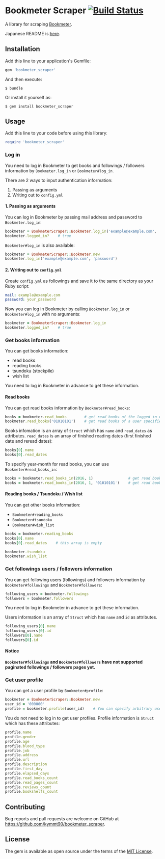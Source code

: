 # Bookmeter Scraper [![Build Status](https://travis-ci.org/kymmt90/bookmeter_scraper.svg?branch=master)](https://travis-ci.org/kymmt90/bookmeter_scraper)

A library for scraping [Bookmeter](http://bookmeter.com).

Japanese README is [here](https://github.com/kymmt90/bookmeter_scraper/blob/master/README.ja.md).


## Installation

Add this line to your application's Gemfile:

```ruby
gem 'bookmeter_scraper'
```

And then execute:

    $ bundle

Or install it yourself as:

    $ gem install bookmeter_scraper


## Usage

Add this line to your code before using this library:

```ruby
require 'bookmeter_scraper'
```

### Log in

You need to log in Bookmeter to get books and followings / followers information by `Bookmeter.log_in` or `Bookmeter#log_in`.

There are 2 ways to input authentication information:

1. Passing as arguments
2. Writing out to `config.yml`

#### 1. Passing as arguments

You can log in Bookmeter by passing mail address and password to `Bookmeter.log_in`:

```ruby
bookmeter = BookmeterScraper::Bookmeter.log_in('example@example.com', 'your_password')
bookmeter.logged_in?    # true
```

`Bookmeter#log_in` is also available:

```ruby
bookmeter = BookmeterScraper::Bookmeter.new
bookmeter.log_in('example@example.com', 'password')
```

#### 2. Writing out to `config.yml`

Create `config.yml` as followings and save it to the same directory as your Ruby script:

```yml
mail: example@example.com
password: your_password
```

Now you can log in Bookmeter by calling `Bookmeter.log_in` or `Bookmeter#log_in` with no arguments:

```ruby
bookmeter = BookmeterScraper::Bookmeter.log_in
bookmeter.logged_in?    # true
```


### Get books information

You can get books information:

- read books
- reading books
- tsundoku (stockpile)
- wish list

You need to log in Bookmeter in advance to get these information.

#### Read books

You can get read books information by `Bookmeter#read_books`:

```ruby
books = bookmeter.read_books        # get read books of the logged in user
bookmeter.read_books('01010101')    # get read books of a user specified by ID
```

Books infomation is an array of `Struct` which has `name` and `read_dates` as attributes.
`read_dates` is an array of finished reading dates (first finished date and reread dates):

```ruby
books[0].name
books[0].read_dates
```

To specify year-month for read books, you can use `Bookmeter#read_books_in`:

```ruby
books = bookmeter.read_books_in(2016, 1)                # get read books of the logged in user in 2016-01
books = bookmeter.read_books_in(2016, 1, '01010101')    # get read books of a user in 2016-01
```

#### Reading books / Tsundoku / Wish list

You can get other books information:

- `Bookmeter#reading_books`
- `Bookmeter#tsundoku`
- `Bookmeter#wish_list`

```ruby
books = bookmeter.reading_books
books[0].name
books[0].read_dates    # this array is empty

bookmeter.tsundoku
bookmeter.wish_list
```

### Get followings users / followers information

You can get following users (followings) and followers information by `Bookmeter#followings` and `Bookmeter#followers`:

```ruby
following_users = bookmeter.followings
followers = bookmeter.followers
```

You need to log in Bookmeter in advance to get these information.

Users information is an array of `Struct` which has `name` and `id` as attributes.

```ruby
following_users[0].name
following_users[0].id
followers[0].name
followers[0].id
```

#### Notice

**`Bookmeter#followings` and `Bookmeter#followers` have not supported paginated followings / followers pages yet.**

### Get user profile

You can get a user profile by `Bookmeter#profile`:

```ruby
bookmeter = BookmeterScraper::Bookmeter.new
user_id = '000000'
profile = bookmeter.profile(user_id)    # You can specify arbitrary user ID
```

You do not need to log in to get user profiles.
Profile information is `Struct` which has these attributes:

```ruby
profile.name
profile.gender
profile.age
profile.blood_type
profile.job
profile.address
profile.url
profile.description
profile.first_day
profile.elapsed_days
profile.read_books_count
profile.read_pages_count
profile.reviews_count
profile.bookshelfs_count
```


## Contributing

Bug reports and pull requests are welcome on GitHub at https://github.com/kymmt90/bookmeter_scraper.


## License

The gem is available as open source under the terms of the [MIT License](http://opensource.org/licenses/MIT).
